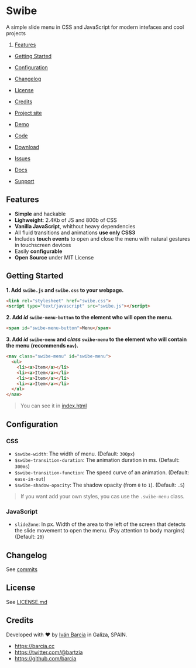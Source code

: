 # Swibe
A simple slide menu in CSS and JavaScript for modern intefaces and cool projects

1. [Features](https://github.com/barcia/swibe#features)
* [Getting Started](https://github.com/barcia/swibe#getting-started)
* [Configuration](https://github.com/barcia/swibe#configuration)
* [Changelog](https://github.com/barcia/swibe#changelog)
* [License](https://github.com/barcia/swibe#license)
* [Credits](https://github.com/barcia/swibe#credits)



* [Project site](https://projects.barcia.cc/bramework)
* [Demo](https://barcia.github.io/swibe/)
* [Code](https://github.com/barcia/swibe)
* [Download](https://github.com/barcia/swibe/archive/master.zip)
* [Issues](https://github.com/barcia/swibe/issues)
* [Docs](https://github.com/barcia/swibe/blob/master/README.md)
* [Support](https://gitter.im/barcia/swibe)



## Features
* **Simple** and hackable
* **Lighweight**: 2.4Kb of JS and 800b of CSS
* **Vanilla JavaScript**, whithout heavy dependencies
* All fluid transitions and animations **use only CSS3**
* Includes **touch events** to open and close the menu with natural gestures in touchscreen devices
* Easily **configurable**
* **Open Source** under MIT License


## Getting Started

**1. Add `swibe.js` and `swibe.css` to your webpage.**

```html
<link rel="stylesheet" href="swibe.css">
<script type="text/javascript" src="swibe.js"></script>
```


**2. Add _id_ `swibe-menu-button` to the element who will open the menu.**

```html
<span id="swibe-menu-button">Menu</span>
```


**3. Add _id_ `swibe-menu` and _class_ `swibe-menu` to the element who will contain the menu (recommends `nav`).**

```html
<nav class="swibe-menu" id="swibe-menu">
  <ul>
    <li><a>Item</a></li>
    <li><a>Item</a></li>
    <li><a>Item</a></li>
    <li><a>Item</a></li>
  </ul>
</nav>
```


> You can see it in [index.html](https://github.com/barcia/swibe/blob/master/index.html)



## Configuration

### CSS

  * `$swibe-width`: The width of menu. (Default: `300px`)
  * `$swibe-transition-duration`: The animation duration in ms. (Default: `300ms`)
  * `$swibe-transition-function`: The speed curve of an animation. (Default: `ease-in-out`)
  * `$swibe-shadow-opacity`: The shadow opacity (from `0` to `1`). (Default: `.5`)


> If you want add your own styles, you cas use the `.swibe-menu` class.


### JavaScript

  * `slideZone`: In px. Width of the area to the left of the screen that detects the slide movement to open the menu. (Pay attention to body margins) (Default: `20`)



## Changelog
See [commits](https://github.com/barcia/swibe/commits/master)



## License
See [LICENSE.md](https://github.com/barcia/swibe/blob/master/LICENSE.md)



## Credits
Developed with :heart: by [Iván Barcia](https://barcia.cc) in Galiza, SPAIN.

* https://barcia.cc
* https://twitter.com/@bartzia
* https://github.com/barcia
